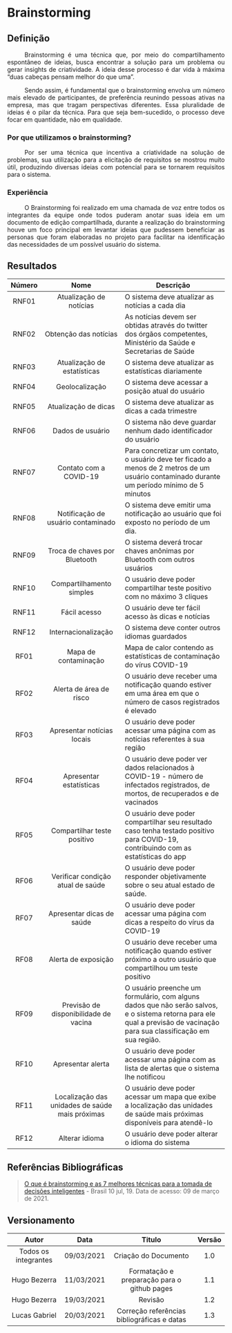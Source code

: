 # Brainstorming
## Definição
<div style="text-indent: 40px; text-align: justify"/>
Brainstorming é uma técnica que, por meio do compartilhamento espontâneo de ideias, busca encontrar a solução para um problema ou gerar insights de criatividade. A ideia desse processo é dar vida à máxima “duas cabeças pensam melhor do que uma”.

Sendo assim, é fundamental que o brainstorming envolva um número mais elevado de participantes, de preferência reunindo pessoas ativas na empresa, mas que tragam perspectivas diferentes. Essa pluralidade de ideias é o pilar da técnica. Para que seja bem-sucedido, o processo deve focar em quantidade, não em qualidade. 
</div>

### Por que utilizamos o brainstorming?
<div style="text-indent: 40px; text-align: justify"/>
Por ser uma técnica que incentiva a criatividade na solução de problemas, sua utilização para a elicitação de requisitos se mostrou muito útil, produzindo diversas ideias com potencial para se tornarem requisitos para o sistema.  
</div>

### Experiência
<div style="text-indent: 40px; text-align: justify"/>
O Brainstorming foi realizado em uma chamada de voz entre todos os integrantes da equipe onde todos puderam anotar suas ideia em um documento de edição compartilhada, durante a realização do brainstorming houve um foco principal em levantar ideias que pudessem beneficiar as personas que foram elaboradas no projeto para facilitar na identificação das necessidades de um possível usuário do sistema.  
</div>

## Resultados

|Número|Nome|Descrição|
|:--:|:--:|--|
|RNF01|Atualização de notícias|O sistema deve atualizar as notícias a cada dia|
|RNF02|Obtenção das notícias|As notícias devem ser obtidas através do twitter dos órgãos competentes, Ministério da Saúde e Secretarias de Saúde|
|RNF03|Atualização de estatísticas|O sistema deve atualizar as estatísticas diariamente|
|RNF04|Geolocalização|O sistema deve acessar a posição atual do usuário|
|RNF05|Atualização de dicas|O sistema deve atualizar as dicas a cada trimestre
RNF06|Dados de usuário|O sistema não deve guardar nenhum dado identificador do usuário
|RNF07|Contato com a COVID-19|Para concretizar um contato, o usuário deve ter ficado a menos de 2 metros de um usuário contaminado durante um período mínimo de 5 minutos 
|RNF08|Notificação de usuário contaminado|O sistema deve emitir uma notificação ao usuário que foi exposto no período de um dia.
|RNF09|Troca de chaves por Bluetooth|O sistema deverá trocar chaves anônimas por Bluetooth com outros usuários
|RNF10|Compartilhamento simples|O usuário deve poder compartilhar teste positivo com no máximo 3 cliques
|RNF11|Fácil acesso|O usuário deve ter fácil acesso às dicas e notícias
|RNF12|Internacionalização|O sistema deve conter outros idiomas guardados
|RF01|Mapa de contaminação|Mapa de calor contendo as estatísticas de contaminação do vírus COVID-19
|RF02|Alerta de área de risco|O usuário deve receber uma notificação quando estiver em uma área em que o número de casos registrados é elevado
|RF03|Apresentar notícias locais|O usuário deve poder acessar uma página com as notícias referentes à sua região 
|RF04|Apresentar estatísticas |O usuário deve poder ver dados relacionados à COVID-19 - número de infectados registrados, de mortos, de recuperados e de vacinados
|RF05|Compartilhar teste positivo|O usuário deve poder compartilhar seu resultado caso tenha testado positivo para COVID-19, contribuindo com as estatísticas do app
|RF06|Verificar condição atual de saúde|O usuário deve poder responder objetivamente sobre o seu atual estado de saúde.
|RF07|Apresentar dicas de saúde|O usuário deve poder acessar uma página com dicas a respeito do vírus da COVID-19
|RF08|Alerta de exposição|O usuário deve receber uma notificação quando estiver próximo a outro usuário que compartilhou um teste positivo
|RF09|Previsão de disponibilidade de vacina|O usuário preenche um formulário, com alguns dados que não serão salvos, e o sistema retorna para ele qual a previsão de vacinação para sua classificação em sua região.
|RF10|Apresentar alerta|O usuário deve poder acessar uma página com as lista de alertas que o sistema lhe notificou
|RF11|Localização das unidades de saúde mais próximas|O usuário deve poder acessar um mapa que exibe a localização das unidades de saúde mais próximas disponíveis para atendê-lo
|RF12|Alterar idioma|O usuário deve poder alterar o idioma do sistema

## Referências Bibliográficas
> [O que é brainstorming e as 7 melhores técnicas para a tomada de decisões inteligentes](https://rockcontent.com/br/blog/brainstorming/) - Brasil 10 jul, 19. Data de acesso: 09 de março de 2021.
## Versionamento

| Autor     | Data       | Titulo     | Versão     |
| :--------:| :--------: | :--------: | :--------: |
| Todos os integrantes | 09/03/2021     | Criação do Documento | 1.0 |
| Hugo Bezerra| 11/03/2021     | Formatação e preparação para o github pages | 1.1 |
| Hugo Bezerra| 19/03/2021     | Revisão | 1.2 |
| Lucas Gabriel | 20/03/2021     | Correção referências bibliográficas e datas | 1.3 |